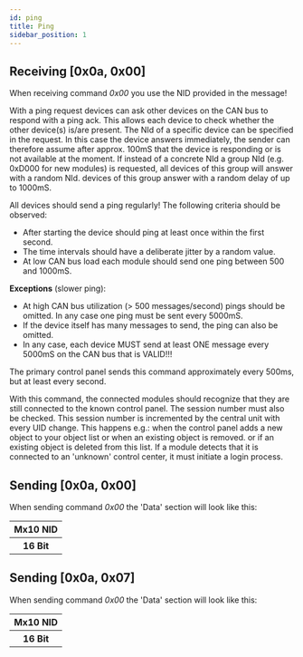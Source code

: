 ```yaml
---
id: ping
title: Ping
sidebar_position: 1
---
```


## Receiving [0x0a, 0x00]

When receiving command _0x00_ you use the NID provided in the message!

With a ping request devices can ask other devices on the CAN bus to respond with a ping ack. This allows each device to check whether the other device(s) is/are present. The NId of a specific device can be specified in the request. In this case the device answers immediately, the sender can therefore assume after approx. 100mS that the device is responding or is not available at the moment. If instead of a concrete NId a group NId (e.g. 0xD000 for new modules) is requested, all devices of this group will answer with a random NId. devices of this group answer with a random delay of up to 1000mS.

All devices should send a ping regularly! The following criteria should be observed:

- After starting the device should ping at least once within the first second.
- The time intervals should have a deliberate jitter by a random value.
- At low CAN bus load each module should send one ping between 500 and 1000mS.

**Exceptions** (slower ping):

- At high CAN bus utilization (> 500 messages/second) pings should be omitted. In any case one ping must be sent every 5000mS.
- If the device itself has many messages to send, the ping can also be omitted.
- In any case, each device MUST send at least ONE message every 5000mS on the CAN bus that is VALID!!!

The primary control panel sends this command approximately every 500ms, but at least every second.

With this command, the connected modules should recognize that they are still connected to the known control panel. The session number must also be checked. This session number is incremented by the central unit with every UID change. This happens e.g.: when the control panel adds a new object to your object list or when an existing object is removed. or if an existing object is deleted from this list. If a module detects that it is connected to an 'unknown' control center, it must initiate a login process.

## Sending [0x0a, 0x00]

When sending command _0x00_ the 'Data' section will look like this:

<table>
  <tr>
    <th>Mx10 NID</th>
  </tr>
  <tr>
    <th>16 Bit</th>
  </tr>
</table>

## Sending [0x0a, 0x07]

When sending command _0x00_ the 'Data' section will look like this:

<table>
  <tr>
    <th>Mx10 NID</th>
  </tr>
  <tr>
    <th>16 Bit</th>
  </tr>
</table>
